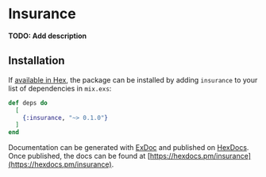 # Insurance

**TODO: Add description**

## Installation

If [available in Hex](https://hex.pm/docs/publish), the package can be installed
by adding `insurance` to your list of dependencies in `mix.exs`:

```elixir
def deps do
  [
    {:insurance, "~> 0.1.0"}
  ]
end
```

Documentation can be generated with [ExDoc](https://github.com/elixir-lang/ex_doc)
and published on [HexDocs](https://hexdocs.pm). Once published, the docs can
be found at [https://hexdocs.pm/insurance](https://hexdocs.pm/insurance).

